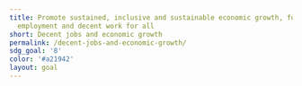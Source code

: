 ```yaml
---
title: Promote sustained, inclusive and sustainable economic growth, full and productive
  employment and decent work for all
short: Decent jobs and economic growth
permalink: /decent-jobs-and-economic-growth/
sdg_goal: '8'
color: '#a21942'
layout: goal
---
```


